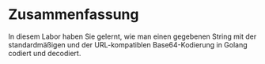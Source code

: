 # Zusammenfassung

In diesem Labor haben Sie gelernt, wie man einen gegebenen String mit der standardmäßigen und der URL-kompatiblen Base64-Kodierung in Golang codiert und decodiert.

